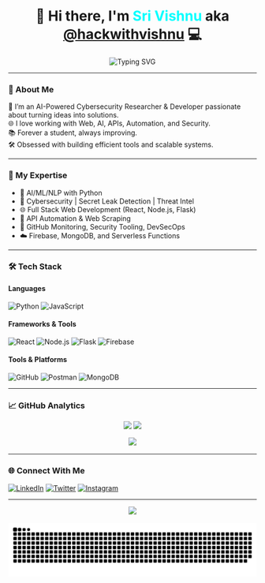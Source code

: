 
<!-- Profile Header -->
<h1 align="center">👋 Hi there, I'm <span style="color:#00ffff">Sri Vishnu</span> aka <a href="https://github.com/hackwithvyshu" target="_blank">@hackwithvishnu</a> 💻</h1>
<p align="center">
    <img src="https://readme-typing-svg.herokuapp.com?font=Fira+Code&weight=700&size=24&pause=1000&color=00FFFF&center=true&vCenter=true&width=435&lines=AI+Engineer+%7C+Python+Dev+%7C+Full+Stack+Enthusiast;Always+Learning+%26+Building" alt="Typing SVG" />
</p>

---

### 🚀 About Me
🔭 I’m an AI-Powered Cybersecurity Researcher & Developer passionate about turning ideas into solutions.<br>
🌐 I love working with Web, AI, APIs, Automation, and Security.<br>
📚 Forever a student, always improving.<br>
🛠️ Obsessed with building efficient tools and scalable systems.<br>

---

### 🧠 My Expertise
- 🎯 AI/ML/NLP with Python
- 🔐 Cybersecurity | Secret Leak Detection | Threat Intel
- 🌐 Full Stack Web Development (React, Node.js, Flask)
- 🧪 API Automation & Web Scraping
- 🔎 GitHub Monitoring, Security Tooling, DevSecOps
- ☁️ Firebase, MongoDB, and Serverless Functions

---

### 🛠 Tech Stack
#### Languages
![Python](https://img.shields.io/badge/Python-FFD43B?style=for-the-badge&logo=python&logoColor=blue)
![JavaScript](https://img.shields.io/badge/JavaScript-F7DF1E?style=for-the-badge&logo=javascript&logoColor=black)

#### Frameworks & Tools
![React](https://img.shields.io/badge/React-20232A?style=for-the-badge&logo=react&logoColor=61DAFB)
![Node.js](https://img.shields.io/badge/Node.js-339933?style=for-the-badge&logo=nodedotjs&logoColor=white)
![Flask](https://img.shields.io/badge/Flask-000000?style=for-the-badge&logo=flask&logoColor=white)
![Firebase](https://img.shields.io/badge/Firebase-FFCA28?style=for-the-badge&logo=firebase&logoColor=black)

#### Tools & Platforms
![GitHub](https://img.shields.io/badge/GitHub-181717?style=for-the-badge&logo=github)
![Postman](https://img.shields.io/badge/Postman-FF6C37?style=for-the-badge&logo=postman&logoColor=white)
![MongoDB](https://img.shields.io/badge/MongoDB-47A248?style=for-the-badge&logo=mongodb&logoColor=white)

---

### 📈 GitHub Analytics
<p align="center">
  <img src="https://github-readme-stats.vercel.app/api?username=hackwithvyshu&show_icons=true&theme=radical" height="180"/>
  <img src="https://github-readme-streak-stats.herokuapp.com/?user=hackwithvyshu&theme=radical" height="180"/>
</p>

<p align="center">
  <img src="https://github-profile-trophy.vercel.app/?username=hackwithvyshu&theme=radical&margin-w=10&row=2&column=3"/>
</p>

---

### 🌐 Connect With Me
[![LinkedIn](https://img.shields.io/badge/LinkedIn-blue?style=for-the-badge&logo=linkedin)](https://linkedin.com/in/hackwithvyshu)
[![Twitter](https://img.shields.io/badge/Twitter-1DA1F2?style=for-the-badge&logo=twitter)](https://twitter.com/hackwithvyshu)
[![Instagram](https://img.shields.io/badge/Instagram-e4405f?style=for-the-badge&logo=instagram&logoColor=white)](https://instagram.com/hackwithvyshu)

---

<p align="center">
  <img src="https://quotes-github-readme.vercel.app/api?type=horizontal&theme=radical" />
</p>

<p align="center">
  <img src="https://github.com/Platane/snk/raw/output/github-contribution-grid-snake.svg" alt="snake"/>
</p>

